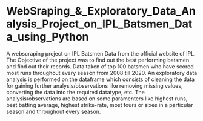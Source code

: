 # WebSraping_&_Exploratory_Data_Analysis_Project_on_IPL_Batsmen_Data_using_Python
A webscraping project on IPL Batsmen Data from the official website of IPL.
The Objective of the project was to find out the best performing batsmen and find out their records.
Data taken of top 100 batsmen who have scored most runs throughout every season from 2008 till 2020.
An exploratory data analysis is performed on the dataframe which consists of cleaning the data for gaining further analysis/observations like removing missing values, converting the data into the required datatype, etc.
The analysis/observations are based on some paramenters like highest runs, best batting average, highest strike-rate, most fours or sixes in a particular season and throughout every season.
